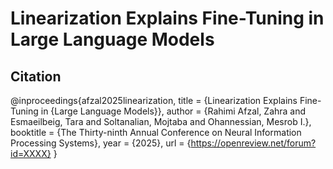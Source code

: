 # Linearization Explains Fine-Tuning in Large Language Models


## Citation
@inproceedings{afzal2025linearization,
  title     = {Linearization Explains Fine-Tuning in {Large Language Models}},
  author    = {Rahimi Afzal, Zahra and Esmaeilbeig, Tara and Soltanalian, Mojtaba and Ohannessian, Mesrob I.},
  booktitle = {The Thirty-ninth Annual Conference on Neural Information Processing Systems},
  year      = {2025},
  url       = {https://openreview.net/forum?id=XXXX} 
}

